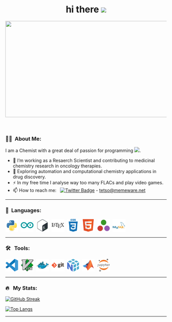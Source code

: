 
<h1 align="center">hi there <img src="https://media.giphy.com/media/hvRJCLFzcasrR4ia7z/giphy.gif" width="40"></h1>

<p align="center"><img src="https://media.giphy.com/media/dWesBcTLavkZuG35MI/giphy.gif" width="600" height="300"  /></p>

<p align="center"><img src="https://komarev.com/ghpvc/?username=tetsomina&style=flat-square&color=blue" alt=""></p>

### :man_technologist: &nbsp;About Me:

I am a Chemist with a great deal of passion for programming <img src="https://media.giphy.com/media/WUlplcMpOCEmTGBtBW/giphy.gif" width="30">.

- 🔭 I’m working as a Resaerch Scientist and contributing to medicinal chemistry research in oncology therapies.
- 🌱 Exploring automation and computational chemistry applications in drug discovery.
- ⚡ In my free time I analyse way too many FLACs and play video games.
- 📫 How to reach me: &nbsp; [![Twitter Badge](https://img.shields.io/badge/-tetsomina-blue?style=flat&logo=Twitter&logoColor=white)](https://twitter.com/tetsomina) - tetso@memeware.net

---

### 📝 &nbsp;Languages:

<p>
<img src="https://github.com/devicons/devicon/blob/master/icons/python/python-original.svg" title="Python" alt="Python" width="40" height="40"/>&nbsp;
<img src="https://github.com/devicons/devicon/blob/master/icons/arduino/arduino-original.svg" title="Arduino" alt="Arduino" width="40" height="40"/>&nbsp;
<img src="https://github.com/devicons/devicon/blob/master/icons/bash/bash-original.svg" title="Bash" alt="Bash" width="40" height="40"/>&nbsp;
<img src="https://github.com/devicons/devicon/blob/master/icons/latex/latex-original.svg" title="LaTeX" alt="LaTeX" width="40" height="40"/>&nbsp;
<img src="https://github.com/devicons/devicon/blob/master/icons/css3/css3-plain-wordmark.svg"  title="CSS3" alt="CSS" width="40" height="40"/>&nbsp;
<img src="https://github.com/devicons/devicon/blob/master/icons/html5/html5-original.svg" title="HTML5" alt="HTML" width="40" height="40"/>&nbsp;
<img src="https://github.com/devicons/devicon/blob/master/icons/julia/julia-original.svg" title="Julia" alt="Julia" width="40" height="40"/>&nbsp;
<img src="https://github.com/devicons/devicon/blob/master/icons/mysql/mysql-original-wordmark.svg" title="MySQL"  alt="MySQL" width="40" height="40"/>&nbsp;
</p>

---

### 🛠 &nbsp; Tools:
<p>
<img src="https://github.com/devicons/devicon/blob/master/icons/vscode/vscode-original.svg" title="VS Code" alt="VS Code" width="40" height="40"/>&nbsp;
<img src="https://github.com/devicons/devicon/blob/master/icons/vim/vim-original.svg" title="vim" alt="vim" width="40" height="40"/>&nbsp;
<img src="https://github.com/devicons/devicon/blob/master/icons/docker/docker-original.svg" title="Docker" alt="Docker" width="40" height="40"/>&nbsp;
<img src="https://github.com/devicons/devicon/blob/master/icons/git/git-original-wordmark.svg" title="Git" **alt="Git" width="40" height="40"/>&nbsp;
<img src="https://github.com/devicons/devicon/blob/master/icons/numpy/numpy-original.svg" title="numPy" alt="numPy" width="40" height="40"/>&nbsp;
<img src="https://github.com/devicons/devicon/blob/master/icons/matlab/matlab-original.svg" title="Matlab"  alt="Matlab" width="40" height="40"/>&nbsp;
<img src="https://github.com/devicons/devicon/blob/master/icons/jupyter/jupyter-original-wordmark.svg" title="Jupyter" alt="Jupyter " width="40" height="40"/>&nbsp;

---

### 🔥 &nbsp; My Stats:
[![GitHub Streak](http://github-readme-streak-stats.herokuapp.com?user=tetsomina&theme=dark&background=000000)](https://git.io/streak-stats)

[![Top Langs](https://github-readme-stats.vercel.app/api/top-langs/?username=tetsomina&layout=compact&theme=vision-friendly-dark)](https://github.com/anuraghazra/github-readme-stats)

---
